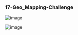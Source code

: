 ### 17-Geo_Mapping-Challenge

![image](https://user-images.githubusercontent.com/89948865/167277444-49dae427-c829-42dd-92d1-22e4ca7c4dad.png)

![image](https://user-images.githubusercontent.com/89948865/167277455-d8641be6-8209-4f03-a33e-44697902b4b8.png)

